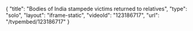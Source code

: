 {
    "title": "Bodies of India stampede victims returned to relatives",
    "type": "solo",
    "layout": "iframe-static",
    "videoId": "123186717",
    "url": "\/tvpembed\/123186717"
}
